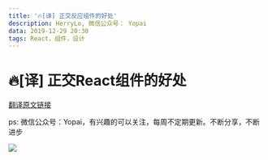 ```yaml
---
title: '🔥[译] 正交反应组件的好处'
description: HerryLo, 微信公众号： Yopai
data: 2019-12-29 20:30
tags: React，组件，设计
---
```


# 🔥[译] 正交React组件的好处

[翻译原文链接](https://dmitripavlutin.com/orthogonal-react-components/)

ps: 微信公众号：Yopai，有兴趣的可以关注，每周不定期更新。不断分享，不断进步

![](/webChat1.png)
